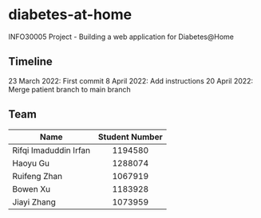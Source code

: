 # diabetes-at-home

INFO30005 Project - Building a web application for Diabetes@Home

## Timeline

23 March 2022: First commit
8 April 2022: Add instructions
20 April 2022: Merge patient branch to main branch

## Team

| Name                   | Student Number |
| -----------------------| :------------: |
| Rifqi Imaduddin Irfan  | 1194580        |
| Haoyu Gu               | 1288074        |
| Ruifeng Zhan           | 1067919        |
| Bowen Xu               | 1183928        |
| Jiayi Zhang            | 1073959        |
